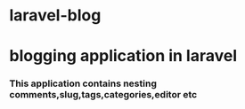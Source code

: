 # laravel-blog
# blogging application in laravel
### This application contains nesting comments,slug,tags,categories,editor etc
